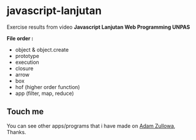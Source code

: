 # javascript-lanjutan

Exercise results from video **Javascript Lanjutan Web Programming UNPAS**

**File order :**

- object & object.create
- prototype
- execution
- closure
- arrow
- box
- hof (higher order function)
- app (filter, map, reduce)

## Touch me

You can see other apps/programs that i have made on <a href="https://adamzullowa06.github.io/">Adam Zullowa</a>, Thanks.
